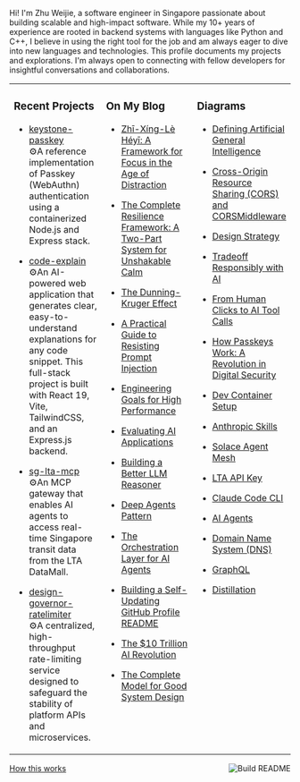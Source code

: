Hi! I'm Zhu Weijie, a software engineer in Singapore passionate about building scalable and high-impact software. While my 10+ years of experience are rooted in backend systems with languages like Python and C++, I believe in using the right tool for the job and am always eager to dive into new languages and technologies. This profile documents my projects and explorations. I'm always open to connecting with fellow developers for insightful conversations and collaborations.

<table>
<tr>
<td valign="top" width="33%">

### Recent Projects
<!-- recent_projects starts -->
* [keystone-passkey](https://github.com/zhu-weijie/keystone-passkey)<br/>⚙️A reference implementation of Passkey (WebAuthn) authentication using a containerized Node.js and Express stack.

* [code-explain](https://github.com/zhu-weijie/code-explain)<br/>⚙️An AI-powered web application that generates clear, easy-to-understand explanations for any code snippet. This full-stack project is built with React 19, Vite, TailwindCSS, and an Express.js backend.

* [sg-lta-mcp](https://github.com/zhu-weijie/sg-lta-mcp)<br/>⚙️An MCP gateway that enables AI agents to access real-time Singapore transit data from the LTA DataMall.

* [design-governor-ratelimiter](https://github.com/zhu-weijie/design-governor-ratelimiter)<br/>⚙️A centralized, high-throughput rate-limiting service designed to safeguard the stability of platform APIs and microservices.
<!-- recent_projects ends -->

</td>
<td valign="top" width="33%">

### On My Blog
<!-- blog starts -->
* [Zhī-Xíng-Lè Héyī: A Framework for Focus in the Age of Distraction](https://zhu-weijie.github.io/posts/2025-10-26-zhi-xing-le-he-yi/)

* [The Complete Resilience Framework: A Two-Part System for Unshakable Calm](https://zhu-weijie.github.io/posts/2025-10-11-emotional-resilience/)

* [The Dunning-Kruger Effect](https://zhu-weijie.github.io/posts/2025-09-27-dunning-kruger-effect/)

* [A Practical Guide to Resisting Prompt Injection](https://zhu-weijie.github.io/posts/2025-09-24-resisting-prompt-injection/)

* [Engineering Goals for High Performance](https://zhu-weijie.github.io/posts/2025-09-17-high-performance/)

* [Evaluating AI Applications](https://zhu-weijie.github.io/posts/2025-09-12-evaluating-ai-applications/)

* [Building a Better LLM Reasoner](https://zhu-weijie.github.io/posts/2025-09-10-llm-reasoner/)

* [Deep Agents Pattern](https://zhu-weijie.github.io/posts/2025-09-10-deep-agents/)

* [The Orchestration Layer for AI Agents](https://zhu-weijie.github.io/posts/2025-09-01-the-orchestration-layer-for-ai-agents/)

* [Building a Self-Updating GitHub Profile README](https://zhu-weijie.github.io/posts/2025-08-31-building-a-self-updating-github-profile-readme/)

* [The $10 Trillion AI Revolution](https://zhu-weijie.github.io/posts/2025-08-31-the-ten-trillion-dollars-ai-revolution/)

* [The Complete Model for Good System Design](https://zhu-weijie.github.io/posts/2025-08-31-the-complete-model-for-good-system-design/)
<!-- blog ends -->

</td>
<td valign="top" width="33%">

### Diagrams
<!-- diagrams starts -->
* [Defining Artificial General Intelligence](https://zhu-weijie.github.io/posts/2025-10-27-agi/)

* [Cross-Origin Resource Sharing (CORS) and CORSMiddleware](https://zhu-weijie.github.io/posts/2025-10-27-cors/)

* [Design Strategy](https://zhu-weijie.github.io/posts/2025-10-24-design-strategy/)

* [Tradeoff Responsibly with AI](https://zhu-weijie.github.io/posts/2025-10-24-tradeoff-responsibly-ai/)

* [From Human Clicks to AI Tool Calls](https://zhu-weijie.github.io/posts/2025-10-24-tool-calls/)

* [How Passkeys Work: A Revolution in Digital Security](https://zhu-weijie.github.io/posts/2025-10-23-passkey/)

* [Dev Container Setup](https://zhu-weijie.github.io/posts/2025-10-20-dev-container/)

* [Anthropic Skills](https://zhu-weijie.github.io/posts/2025-10-20-anthropic-skills/)

* [Solace Agent Mesh](https://zhu-weijie.github.io/posts/2025-10-18-solace-agent-mesh/)

* [LTA API Key](https://zhu-weijie.github.io/posts/2025-10-13-lta-api-key/)

* [Claude Code CLI](https://zhu-weijie.github.io/posts/2025-10-13-claude-code/)

* [AI Agents](https://zhu-weijie.github.io/posts/2025-10-10-ai-agents/)

* [Domain Name System (DNS)](https://zhu-weijie.github.io/posts/2025-10-10-dns/)

* [GraphQL](https://zhu-weijie.github.io/posts/2025-10-10-graphql/)

* [Distillation](https://zhu-weijie.github.io/posts/2025-10-09-distillation/)
<!-- diagrams ends -->

</td>
</tr>
</table>

<a href="https://github.com/zhu-weijie/zhu-weijie/actions"><img src="https://github.com/zhu-weijie/zhu-weijie/workflows/Build%20README/badge.svg" align="right" alt="Build README"></a><a href="https://zhu-weijie.github.io/posts/2025-08-31-building-a-self-updating-github-profile-readme/">How this works</a>
